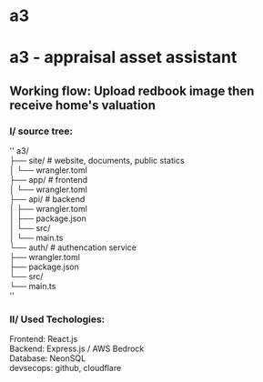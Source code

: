 # a3
# a3 - appraisal asset assistant  

## Working flow: Upload redbook image then receive home's valuation  

### I/ source tree:  

''
a3/  
├── site/ # website, documents, public statics  
│   └── wrangler.toml  
├── app/ # frontend  
│   └── wrangler.toml  
├── api/ # backend  
│   ├── wrangler.toml  
│   ├── package.json  
│   └── src/  
│       └── main.ts  
└── auth/ # authencation service   
    ├── wrangler.toml  
    ├── package.json  
    └── src/  
        └── main.ts  
''

### II/ Used Techologies:  

Frontend: React.js  
Backend: Express.js / AWS Bedrock  
Database: NeonSQL  
devsecops: github, cloudflare  